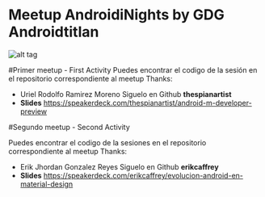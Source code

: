 # Meetup AndroidiNights by GDG Androidtitlan
![alt tag](https://img.evbuc.com/https%3A%2F%2Fimg.evbuc.com%2Fhttps%253A%252F%252Fcdn.evbuc.com%252Fimages%252F13682889%252F90195200561%252F1%252Foriginal.jpg%3Frect%3D0%252C117%252C1800%252C900%26s%3Dce1a7630b851ef28038f071799b3d216?w=1000&s=27e4843aad8e364dc977d0acee883bc3)

#Primer meetup - First Activity
Puedes encontrar el codigo de la sesión en el repositorio correspondiente al meetup 
Thanks:

* Uriel Rodolfo Ramirez Moreno Siguelo en Github **thespianartist** 
* **Slides** https://speakerdeck.com/thespianartist/android-m-developer-preview

#Segundo meetup - Second Activity

Puedes encontrar el codigo de la sesiones en el repositorio correspondiente al meetup 
Thanks:

* Erik Jhordan Gonzalez Reyes Siguelo en Github **erikcaffrey** 
* **Slides** https://speakerdeck.com/erikcaffrey/evolucion-android-en-material-design






